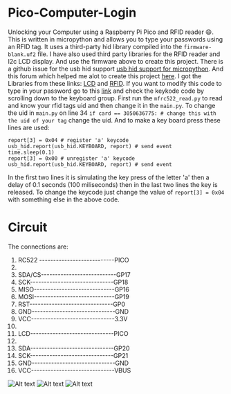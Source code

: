 # Pico-Computer-Login
Unlocking your Computer using a Raspberry Pi Pico and RFID reader :smile:.
This is written in micropython and allows you to type your passwords using
an RFID tag. It uses a third-party hid library compiled into the 
```firmware-blank.uf2``` file. I have also used third party libraries for 
the RFID reader and I2c LCD display. And use the firmware above to create this 
project. There is a github issue for the usb hid support [usb hid support for micropython](https://github.com/micropython/micropython/issues/6811).
And this forum which helped me alot to create this project [here](https://forums.raspberrypi.com//viewtopic.php?p=1866070#p1866070).
I got the Libraries from these links: [LCD](https://www.tomshardware.com/how-to/lcd-display-raspberry-pi-pico) and [RFID](https://gist.github.com/idriszmy/9fa14377eb3b5a1859e1ff4f41464900#file-mfrc522-py). If you want to modify this code to type in your password go to this [link](http://www.freebsddiary.org/APC/usb_hid_usages.php) and check the keykode code by scrolling down to the keyboard group. First run the ```mfrc522_read.py``` to read and know your rfid tags uid and then change it in the ```main.py```. To change the uid in ```main.py``` on line 34 ```if card == 3050636775: # change this with the uid of your tag``` change the uid. And to make a key board press these lines are used:
```
report[3] = 0x04 # register 'a' keycode
usb_hid.report(usb_hid.KEYBOARD, report) # send event
time.sleep(0.1)
report[3] = 0x00 # unregister 'a' keycode
usb_hid.report(usb_hid.KEYBOARD, report) # send event
```
In the first two lines it is simulating the key press of the letter 'a' then a delay of 0.1 seconds (100 miliseconds) then in the last two lines the key is released. To change the keycode just change the value of ```report[3] = 0x04``` with something else in the above code.


# Circuit
The connections are:
1. RC522 ---------------------------PICO
2.
3. SDA/CS---------------------------GP17
4. SCK------------------------------GP18
5. MISO-----------------------------GP16
6. MOSI-----------------------------GP19
7. RST------------------------------GP0
8. GND------------------------------GND
9. VCC------------------------------3.3V
10.
11. LCD------------------------------PICO
12. 
13. SDA------------------------------GP20
14. SCK------------------------------GP21
15. GND------------------------------GND
16. VCC------------------------------VBUS

![Alt text](circuit.jpg)
![Alt text](RFID_tag_reading.jpg)
![Alt text](out.jpg)
